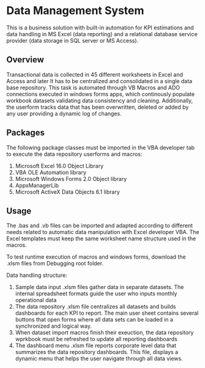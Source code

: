 # Data Management System

This is a business solution with built-in automation for KPI estimations and data handling in MS Excel (data reporting) and a relational database service provider (data storage in SQL server or MS Access).

## Overview

Transactional data is collected in 45 different worksheets in Excel and Access and later It has to be centralized and consolidated in a single data base repository. This task is automated through VB Macros and ADO connections executed in windows forms apps, which continously populate workbook datasets validating data consistency and cleaning. Additionally, the userform tracks data that has been overwritten, deleted or added by any user providing a dynamic log of changes.

## Packages
The following package classes must be imported in the VBA developer tab to execute the data repository userforms and macros:

1. Microsoft Excel 16.0 Object Library
2. VBA OLE Automation library
3. Microsoft Windows Forms 2.0 Object library
4. AppxManagerLib
5. Microsoft ActiveX Data Objects 6.1 library

## Usage
The .bas and .vb files can be imported and adapted according to different needs related to automatic data manipulation with Excel developer VBA. 
The Excel templates must keep the same worksheet name structure used in the macros. 

To test runtime execution of macros and windows forms, download the .xlsm files from Debugging root folder.

Data handling structure:
1. Sample data input .xlsm files gather data in separate datasets. The internal spreadsheet formats guide the user who inputs monthly operational data
2. The data repository .xlsm file centralizes all datasets and builds dashboards for each KPI to report. The main user sheet contains several buttons that open forms where all data sets can be loaded in a synchronized and logical way.
3. When dataset import macros finish their exeuction, the data repository wprkbook must be refreshed to update all reporting dashboards
4. The dashboard menu .xlsm file reports corporate level data that summarizes the data repository dashboards. This file, displays a dynamic menu that helps the user navigate through all data views.



